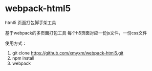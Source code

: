 # webpack-html5
html5 页面打包脚手架工具

基于webpack的多页面打包工具
每个h5页面对应一份js文件，一份css文件

使用方式：
1. git clone https://github.com/xmyxm/webpack-html5.git
2. npm install 
3. webpack
